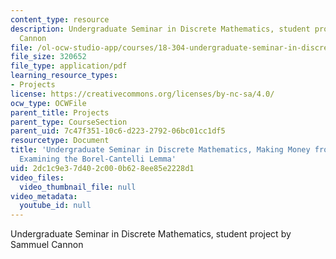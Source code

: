 ```yaml
---
content_type: resource
description: Undergraduate Seminar in Discrete Mathematics, student project by Sammuel
  Cannon
file: /ol-ocw-studio-app/courses/18-304-undergraduate-seminar-in-discrete-mathematics-spring-2015/2dc1c9e37d402c000b628ee85e2228d1_MIT18_304S15_project2.pdf
file_size: 320652
file_type: application/pdf
learning_resource_types:
- Projects
license: https://creativecommons.org/licenses/by-nc-sa/4.0/
ocw_type: OCWFile
parent_title: Projects
parent_type: CourseSection
parent_uid: 7c47f351-10c6-d223-2792-06bc01cc1df5
resourcetype: Document
title: 'Undergraduate Seminar in Discrete Mathematics, Making Money from Fair Games:
  Examining the Borel-Cantelli Lemma'
uid: 2dc1c9e3-7d40-2c00-0b62-8ee85e2228d1
video_files:
  video_thumbnail_file: null
video_metadata:
  youtube_id: null
---
```

Undergraduate Seminar in Discrete Mathematics, student project by Sammuel Cannon